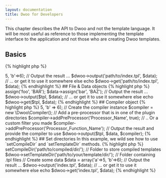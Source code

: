 ```yaml
---
layout: documentation
title: Dwoo for Developers
---
```


This chapter describes the API to Dwoo and not the template language. It will be most useful as reference to those implementing the template interface to the application and not those who are creating Dwoo templates.

## Basics
{% highlight php %}
<?php
// Include the main class and register autoloader class (it should handle the rest on its own)
require 'lib/Dwoo/Autoloader.php';
\Dwoo\Autoloader::register();

// Create a Dwoo core object
$dwoo = new \Dwoo\Core();

// Create some data
$data = array('a'=>5, 'b'=>6);

// Output the result ... 
$dwoo->output('path/to/index.tpl', $data);
// ... or get it to use it somewhere else
echo $dwoo->get('path/to/index.tpl', $data);
{% endhighlight %}

## File & Data objects
{% highlight php %}
<?php
require 'lib/Dwoo/Autoloader.php';
\Dwoo\Autoloader::register();

$dwoo = new \Dwoo\Core();

// Load a template file, this is reusable if you want to render multiple times the same template with different data
$tpl = new \Dwoo\Template\File('path/to/index.tpl');

// Create a data set, this data set can be reused to render multiple templates if it contains enough data to fill them all
$data = new \Dwoo\Data();

// Fill it with some data 
$data->assign('foo', 'BAR');
$data->assign('bar', 'BAZ');

// Output the result ... 
$dwoo->output($tpl, $data); 
// ... or get it to use it somewhere else 
echo $dwoo->get($tpl, $data);
{% endhighlight %}

## Compiler object
{% highlight php %}
<?php
require 'lib/Dwoo/Autoloader.php';
\Dwoo\Autoloader::register();

$dwoo = new \Dwoo\Core();
$tpl = new \Dwoo\Template\File('path/to/index.tpl');
$data = array('a' => 5, 'b' => 6);
 
// Create the compiler instance
$compiler = new \Dwoo\Compiler();
// Add a pre-processor that is in one of the plugin directories
$compiler->addPreProcessor('Processor_Name', true);
// .. Or a custom filter you made
$compiler->addPreProcessor('Processor_Function_Name');
 
// Output the result and provide the compiler to use
$dwoo->output($tpl, $data, $compiler);
{% endhighlight %}

## Set directories
In this example, we wild see how to use `setCompileDir` and `setTemplateDir` methods.
{% highlight php %}
<?php
// Include the main class and register autoloader class (it should handle the rest on its own)
require 'lib/Dwoo/Autoloader.php';
\Dwoo\Autoloader::register();

// Create a Dwoo core object
$dwoo = new \Dwoo\Core();

// Configure directories
$dwoo->setCompileDir('path/to/compiled/dir/'); // Folder to store compiled templates
$dwoo->setTemplateDir('path/to/your/template/dir/'); // Folder containing .tpl files

// Create some data
$data = array('a'=>5, 'b'=>6);

// Output the result ... 
$dwoo->output('index.tpl', $data);
// ... or get it to use it somewhere else
echo $dwoo->get('index.tpl', $data);
{% endhighlight %}